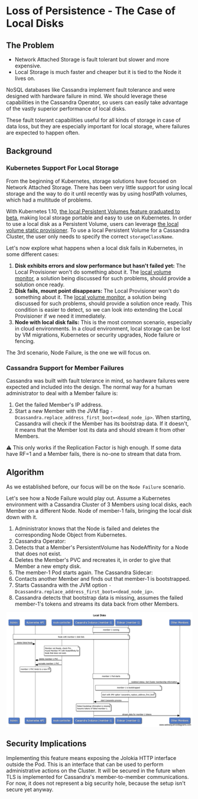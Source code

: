 # Loss of Persistence - The Case of Local Disks

## The Problem

* Network Attached Storage is fault tolerant but slower and more expensive.
* Local Storage is much faster and cheaper but it is tied to the Node it lives on.

NoSQL databases like Cassandra implement fault tolerance and were designed with hardware failure in mind.
We should leverage these capabilities in the Cassandra Operator, 
so users can easily take advantage of the vastly superior performance of local disks.

These fault tolerant capabilities useful for all kinds of storage in case of data loss, 
but they are especially important for local storage, where failures are expected to happen often.

## Background

### Kubernetes Support For Local Storage

From the beginning of Kubernetes, storage solutions have focused on Network Attached Storage.
There has been very little support for using local storage and the way to do it until recently was by using hostPath volumes, which had a multitude of problems.

With Kubernetes 1.10, [the local Persistent Volumes feature graduated to beta](https://kubernetes.io/blog/2018/04/13/local-persistent-volumes-beta/), making local storage portable and easy to use on Kubernetes.
In order to use a local disk as a Persistent Volume, users can leverage [the local volume static provisioner](https://github.com/kubernetes-sigs/sig-storage-local-static-provisioner). 
To use a local Persistent Volume for a Cassandra Cluster, the user only needs to specify the correct `storageClassName`.

Let's now explore what happens when a local disk fails in Kubernetes, in some different cases:
1. **Disk exhibits errors and slow performance but hasn't failed yet:** The Local Provisioner won't do something about it. The [local volume monitor](https://github.com/kubernetes-sigs/sig-storage-local-static-provisioner/issues/10), a solution being discussed for such problems, should provide a solution once ready.
2. **Disk fails, mount point disappears:** The Local Provisioner won't do something about it. The [local volume monitor](https://github.com/kubernetes-sigs/sig-storage-local-static-provisioner/issues/10), a solution being discussed for such problems, should provide a solution once ready. This condition is easier to detect, so we can look into extending the Local Provisioner if we need it immediately.
3. **Node with local disk fails:** This is the most common scenario, especially in cloud environments. In a cloud environment, local storage can be lost by VM migrations, Kubernetes or security upgrades, Node failure or fencing.

The 3rd scenario, Node Failure, is the one we will focus on.


### Cassandra Support for Member Failures

Cassandra was built with fault tolerance in mind, so hardware failures were expected and included into the design.
The normal way for a human administrator to deal with a Member failure is:

1. Get the failed Member's IP address.
2. Start a new Member with the JVM flag `-Dcassandra.replace_address_first_boot=<dead_node_ip>`. When starting, Cassandra will check if the Member has its bootstrap data. If it doesn't, it means that the Member lost its data and should stream it from other Members. 

:warning: This only works if the Replication Factor is high enough. If some data have RF=1 and a Member fails, there is no-one to stream that data from.

## Algorithm

As we established before, our focus will be on the `Node Failure` scenario.

Let's see how a Node Failure would play out.
Assume a Kubernetes environment with a Cassandra Cluster of 3 Members using local disks, each Member on a different Node.
Node of member-1 fails, bringing the local disk down with it.

1. Administrator knows that the Node is failed and deletes the corresponding Node Object from Kubernetes.
2. Cassandra Operator: 
  1. Detects that a Member's PersistentVolume has NodeAffinity for a Node that does not exist.
  2. Deletes the Member's PVC and recreates it, in order to give that Member a new empty disk.
5. The member-1 Pod starts again. The Cassandra Sidecar:
  1. Contacts another Member and finds out that member-1 is bootstrapped.
  2. Starts Cassandra with the JVM option `-Dcassandra.replace_address_first_boot=<dead_node_ip>`.
6. Cassandra detects that bootstrap data is missing, assumes the failed member-1's tokens and streams its data back from other Members.

![disk_loss_sequence_diagram](media/disk-loss-sequence-diagram.png)


## Security Implications

Implementing this feature means exposing the Jolokia HTTP interface outside the Pod.
This is an interface that can be used to perform administrative actions on the Cluster.
It will be secured in the future when TLS is implemented for Cassandra's member-to-member communications.
For now, it does not represent a big security hole, because the setup isn't secure yet anyway.